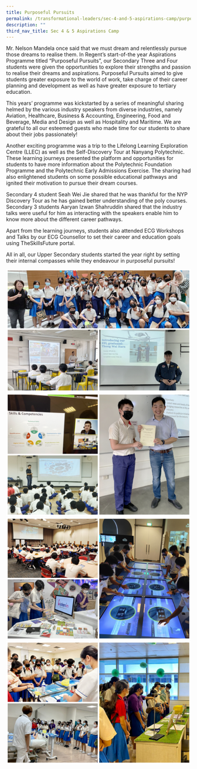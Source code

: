 ```yaml
---
title: Purposeful Pursuits
permalink: /transformational-leaders/sec-4-and-5-aspirations-camp/purposeful-pursuits/
description: ""
third_nav_title: Sec 4 & 5 Aspirations Camp
---
```

Mr. Nelson Mandela once said that we must dream and relentlessly pursue those dreams to realise them. In Regent’s start-of-the year Aspirations Programme titled “Purposeful Pursuits”, our Secondary Three and Four students were given the opportunities to explore their strengths and passion to realise their dreams and aspirations. Purposeful Pursuits aimed to give students greater exposure to the world of work, take charge of their career planning and development as well as have greater exposure to tertiary education.

This years’ programme was kickstarted by a series of meaningful sharing helmed by the various industry speakers from diverse industries, namely Aviation, Healthcare, Business & Accounting, Engineering, Food and Beverage, Media and Design as well as Hospitality and Maritime. We are grateful to all our esteemed guests who made time for our students to share about their jobs passionately!

Another exciting programme was a trip to the Lifelong Learning Exploration Centre (LLEC) as well as the Self-Discovery Tour at Nanyang Polytechnic. These learning journeys presented the platform and opportunities for students to have more information about the Polytechnic Foundation Programme and the Polytechnic Early Admissions Exercise. The sharing had also enlightened students on some possible educational pathways and ignited their motivation to pursue their dream courses.

Secondary 4 student Seah Wei Jie shared that he was thankful for the NYP Discovery Tour as he has gained better understanding of the poly courses. Secondary 3 students Aaryan Izwan Shahruddin shared that the industry talks were useful for him as interacting with the speakers enable him to know more about the different career pathways.

Apart from the learning journeys, students also attended ECG Workshops and Talks by our ECG Counsellor to set their career and education goals using TheSkillsFuture portal.

All in all, our Upper Secondary students started the year right by setting their internal compasses while they endeavour in purposeful pursuits! 

![](/images/Highlights%20Post/PurposefulPursuits2023-1.jpg)
![](/images/Highlights%20Post/PurposefulPursuits2023-2.jpg)
![](/images/Highlights%20Post/PurposefulPursuits2023-3.jpg)
![](/images/Highlights%20Post/PurposefulPursuits2023-4.jpg)